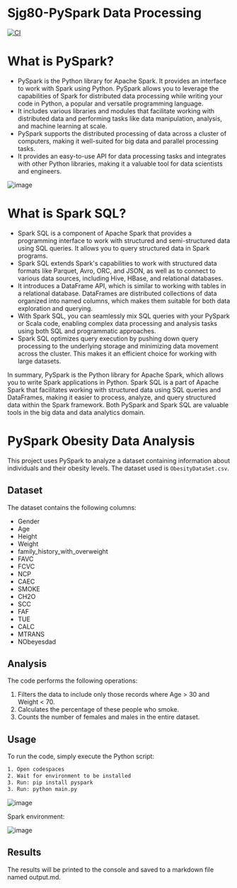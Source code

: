 # Sjg80-PySpark Data Processing

[![CI](https://github.com/nogibjj/Sjg80-Mini-Project10-PySpark-Data-Processing/actions/workflows/PySpark.yml/badge.svg)](https://github.com/nogibjj/Sjg80-Mini-Project10-PySpark-Data-Processing/actions/workflows/PySpark.yml)

# What is PySpark?
   - PySpark is the Python library for Apache Spark. It provides an interface to work with Spark using Python. PySpark allows you to leverage the capabilities of Spark for distributed data processing while writing your code in Python, a popular and versatile programming language.
   - It includes various libraries and modules that facilitate working with distributed data and performing tasks like data manipulation, analysis, and machine learning at scale.
   - PySpark supports the distributed processing of data across a cluster of computers, making it well-suited for big data and parallel processing tasks.
   - It provides an easy-to-use API for data processing tasks and integrates with other Python libraries, making it a valuable tool for data scientists and engineers.

![image](https://github.com/nogibjj/Sjg80-Mini-Project10-PySpark-Data-Processing/assets/142270941/f199a35d-67e1-4cbc-881a-1e59af74660a)

# What is Spark SQL?
   - Spark SQL is a component of Apache Spark that provides a programming interface to work with structured and semi-structured data using SQL queries. It allows you to query structured data in Spark programs.
   - Spark SQL extends Spark's capabilities to work with structured data formats like Parquet, Avro, ORC, and JSON, as well as to connect to various data sources, including Hive, HBase, and relational databases.
   - It introduces a DataFrame API, which is similar to working with tables in a relational database. DataFrames are distributed collections of data organized into named columns, which makes them suitable for both data exploration and querying.
   - With Spark SQL, you can seamlessly mix SQL queries with your PySpark or Scala code, enabling complex data processing and analysis tasks using both SQL and programmatic approaches.
   - Spark SQL optimizes query execution by pushing down query processing to the underlying storage and minimizing data movement across the cluster. This makes it an efficient choice for working with large datasets.

In summary, PySpark is the Python library for Apache Spark, which allows you to write Spark applications in Python. Spark SQL is a part of Apache Spark that facilitates working with structured data using SQL queries and DataFrames, making it easier to process, analyze, and query structured data within the Spark framework. Both PySpark and Spark SQL are valuable tools in the big data and data analytics domain.


# PySpark Obesity Data Analysis

This project uses PySpark to analyze a dataset containing information about individuals and their obesity levels. The dataset used is `ObesityDataSet.csv`.

## Dataset

The dataset contains the following columns:

- Gender
- Age
- Height
- Weight
- family_history_with_overweight
- FAVC
- FCVC
- NCP
- CAEC
- SMOKE
- CH2O
- SCC
- FAF
- TUE
- CALC
- MTRANS
- NObeyesdad

## Analysis

The code performs the following operations:

1. Filters the data to include only those records where Age > 30 and Weight < 70.
2. Calculates the percentage of these people who smoke.
3. Counts the number of females and males in the entire dataset.

## Usage

To run the code, simply execute the Python script:

```bash
1. Open codespaces
2. Wait for environment to be installed
3. Run: pip install pyspark
3. Run: python main.py
```
![image](https://github.com/nogibjj/Sjg80-Mini-Project10-PySpark-Data-Processing/assets/142270941/d04d480b-9aaf-4567-94ec-ad12607b6d8a)

Spark environment:

![image](https://github.com/nogibjj/Sjg80-Mini-Project10-PySpark-Data-Processing/assets/142270941/8a71a324-67c7-4e6b-b695-8d93a35823fe)

## Results 
The results will be printed to the console and saved to a markdown file named output.md.
